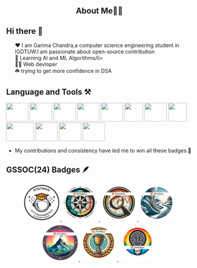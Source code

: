 <h2 style="text-align:center;"> About Me👩‍🎓</h2>

## Hi there 👋
<ul style='list-style-type:none;'>
<li>❤️ I am Garima Chandra,a computer science engineering student in IGDTUW.I am passionate about open-source contribution</li>
<li>🦈 Learning AI and ML Algorithms/li>
<li>👨‍💻 Web devloper</li>
<li>☘️ trying to get more confidence in DSA</li>
</ul>

## Language and Tools ⚒️
<div>
<img src="https://dev.java/assets/images/java-logo-vert-blk.png" width="60px" height="50px" />
  <img src="https://camo.githubusercontent.com/0da944f181647261c840e34b20ed7e3ca44ddc150869c6ea550cf98d06c81a37/68747470733a2f2f63646e2e6a7364656c6976722e6e65742f67682f64657669636f6e732f64657669636f6e2f69636f6e732f637373332f637373332d6f726967696e616c2e737667" width="60px" height="50px" />
  <img src="https://camo.githubusercontent.com/f2ce4039c99cf35adde738583ab0fbcd60eaafccf1e949884bda91d0b5c819ce/68747470733a2f2f63646e2e6a7364656c6976722e6e65742f67682f64657669636f6e732f64657669636f6e2f69636f6e732f68746d6c352f68746d6c352d6f726967696e616c2e737667" width="60px" height="50px" />
  <img src="https://camo.githubusercontent.com/16bbe3c62e06c0099a8bd86816b7993b3eb49d8cd21eb74c7bff7db7dc3787b7/68747470733a2f2f63646e2e6a7364656c6976722e6e65742f67682f64657669636f6e732f64657669636f6e2f69636f6e732f6a6176617363726970742f6a6176617363726970742d6f726967696e616c2e737667" width="60px" height="50px" />
  <img src="https://camo.githubusercontent.com/8639a64068ea0e712beec603e79eb19daf6b3c26cb47c782b0debf2843a8bfa5/68747470733a2f2f63646e2e6a7364656c6976722e6e65742f67682f64657669636f6e732f64657669636f6e2f69636f6e732f632f632d6f726967696e616c2e737667" width="60px" height="50px" />

  <img src="https://encrypted-tbn0.gstatic.com/images?q=tbn:ANd9GcRXsfKOXzC1yDp3a9n40HqBBRVPOFgDA3ZWXQskkF1e91ph0_RiXfyK4QMAuWAgVRGXJG8&usqp=CAU" width="50px" height="50px" />
 <img src="https://camo.githubusercontent.com/5603e24b61199730db8d47721aeb6b7e6e0517ee6f43bb6762552a4d625607c9/68747470733a2f2f63646e2e6a7364656c6976722e6e65742f67682f64657669636f6e732f64657669636f6e2f69636f6e732f707974686f6e2f707974686f6e2d6f726967696e616c2e737667" width="60px" height="50px" />
 <img src="https://cdn.iconscout.com/icon/free/png-256/free-react-1-282599.png" width="50px" height="50px"/>
 <img src="https://camo.githubusercontent.com/a37232e5d1c5536ee1d8b7f6529c466ec40fe414d01ff456467219e3372dbffb/68747470733a2f2f63646e2e6a7364656c6976722e6e65742f67682f64657669636f6e732f64657669636f6e2f69636f6e732f6669676d612f6669676d612d6f726967696e616c2e737667" width="75px" height="50px"/> 
<img src="https://encrypted-tbn0.gstatic.com/images?q=tbn:ANd9GcQR4AKoWxVGaV_AQ9cHthVE8OXvqG-v6Iw87g&s" width="60px" height="50px"/> 
<img src="https://camo.githubusercontent.com/9ee806be83385d8b6a369a74cb1fc746644521a279ba959174ce5b9e75caf384/68747470733a2f2f63646e2e6a7364656c6976722e6e65742f67682f64657669636f6e732f64657669636f6e2f69636f6e732f626f6f7473747261702f626f6f7473747261702d6f726967696e616c2e737667" width="60px" height="50px"/> 
  <img src="https://encrypted-tbn0.gstatic.com/images?q=tbn:ANd9GcSVHfyPipxLohFXrdM9ZGin63mP7Y0QXeK6Ow&s" width="60px" height="50px" />
</div>




- My contributions and consistency have led me to win all these badges.💪

## GSSOC(24) Badges 🪶
<div style='display:flex; align-items:center; gap: 10px;' align='center'><a href="https://gssoc.girlscript.tech/leaderboard">
<img src="https://raw.githubusercontent.com/girlscript/gssoc-website-new/main/public/badges/postman.png" width="100px" height="100px" />
  <img src="https://github.com/girlscript/gssoc-website-new/blob/main/public/badges/1.png" width="100px" height="100px" />
  <img src="https://github.com/girlscript/gssoc-website-new/blob/main/public/badges/2.png" width="100px" height="100px" />
  <img src="https://github.com/girlscript/gssoc-website-new/blob/main/public/badges/3.png" width="100px" height="100px" />
  <img src="https://github.com/girlscript/gssoc-website-new/blob/main/public/badges/4.png" width="100px" height="100px" />
  <img src="https://github.com/girlscript/gssoc-website-new/blob/main/public/badges/5.png" width="100px" height="100px" />
  <img src="https://github.com/girlscript/gssoc-website-new/blob/main/public/badges/6.png" width="105px" height="105px" />
  </a>
</div>

